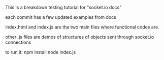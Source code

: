 

This is a breakdown testing tutorial for "socket.io docs"

each commit has a few updated examples from docs

index.html and index.js are the two main files where functional codes are.

other .js files are demos of structures of objects sent through socket.io connections

to run it:
  npm install
  node index.js
